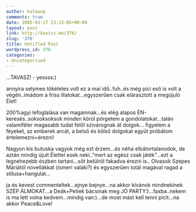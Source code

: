 ```yaml
---
author: kalmanp
comments: true
date: 2005-03-17 23:13:05+00:00
layout: post
link: http://kavics.me/376/
slug: '376'
title: Untitled Post
wordpress_id: 376
categories:
- Uncategorized
---
```


...TAVASZ! - yessss:)




annyira selymes tökéletes volt ez a mai idő..fuh..és még pici eső is volt a végén..imádom a friss illatokat...egyszerűen csak elárasztott a megújuló Élet!




200%agyi lefoglalása van magamnak...és elég alapos ÉN-keresés..soksoksoksok minden körül pörgetem a gondolatokat...talán valamiféler magasabb tudat felől szivárognak át dolgok... figyelem a féyeket, az emberek arcát, a belső és kölső dolgokat együt próbálom értelemezni+érezni!




Nagyon kis butuska vagyok még ezt érzem...és néha elbátortalanodok, de aztán mindig újult Élettel esek neki.."mert az egész csak játék"...ezt a legnehezebb észben tartani...sőt belülről fakadva érezni is.. Olvasok Szepes Máriától novellákkat (ismeri valaki?) és egyszerűen totál magával ragad a stílusa+hangulat...




ja és kevest commenteltek...ejnye bejnye...na akkor kívánok mindnekinek SZÉP ÁLMOKAT...a Deák+Petiek bácsinak meg JÓ PARTY:)...faxba..nekem is ma lett volna kedvem...mindig van:)...de most mást kell tenni picit...na akkor Peace&Love!
